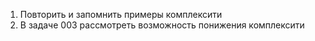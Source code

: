 1. Повторить и запомнить примеры комплексити
2. В задаче 003 рассмотреть возможность понижения комплексити